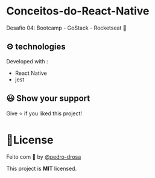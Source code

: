 # Conceitos-do-React-Native
Desafio 04: Bootcamp - GoStack - Rocketseat 🚀

## ⚙️ technologies

Developed with :

- React Native
- jest

## 😃 Show your support

Give ⭐️ if you liked this project!

# 📝License

Feito com 🖤 by [@pedro-drosa](https://github.com/pedro-drosa)

This project is **MIT** licensed.
